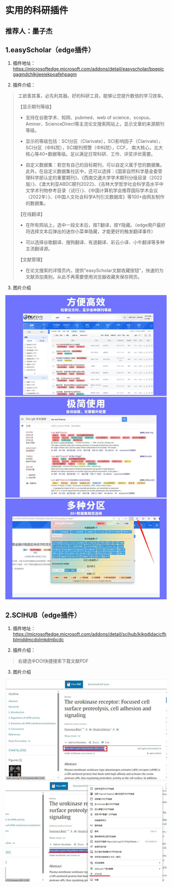 # 实用的科研插件

## 推荐人：墨子杰

## 1.easyScholar（edge插件）

1. 插件地址：https://microsoftedge.microsoft.com/addons/detail/easyscholar/bpepicgagmdchlkjjeeiekpoafehpagm

2. 插件介绍：

> 工欲善其事，必先利其器。好的科研工具，能够让您提升数倍的学习效率。
>
> 【显示期刊等级】
> - 支持在谷歌学术、知网、pubmed、web of science、scopus、Aminer、ScienceDirect等主流论文搜索网站上，显示文章的来源期刊等级。
>
> - 显示的等级包括：SCI分区（Clarivate），SCI影响因子（Clarivate），SCI分区（中科院），SCI期刊预警（中科院），CCF， 南大核心，北大核心等40+数据等级。足以满足日常科研、工作、评奖评优需要。
>
> - 自定义数据集：若您有自己的目标期刊，可以自定义属于您的数据集。此外，在自定义数据集社区中，还可以选择：《国家自然科学基金委管理科学部认定的重要期刊》、《西南交通大学学术期刊分级目录（2022版）》、《澳大利亚ABDC期刊2022》、《吉林大学哲学社会科学高水平中文学术刊物参考目录（试行）》、《中国计算机学会推荐国际学术会议（2022年）》、《中国人文社会科学A刊引文数据库》等100+由网友制作的数据集。
>
> 【在线翻译】
> - 在所有网站上，选中一段文本后，按T翻译，按Y隐藏。（edge用户最好将选择文本后弹出的迷你小菜单隐藏，才能更好的触发翻译事件）
>
> - 可以选择谷歌翻译、搜狗翻译、有道翻译、彩云小译、小牛翻译等多种主流翻译源。
>
> 【文献管理】
> - 在论文搜索的详情页内，提供"easyScholar文献收藏按钮"，快速的为文献添加类别。从此不再需要使用浏览器收藏夹保存网页。
>

3. 图片介绍

<img alt="产品图像" src="master_studies/实用的科研插件/practical_research_plugin.assets/apps.1801.de848fbc-bf0f-40eb-8dbc-2dadae6d43e5.7fb661c9-51ac-474d-93ff-522bfaac3127.jpeg"/>

<img alt="产品图像" src="master_studies/实用的科研插件/practical_research_plugin.assets/apps.58017.de848fbc-bf0f-40eb-8dbc-2dadae6d43e5.7fb661c9-51ac-474d-93ff-522bfaac3127.jpeg"/>

<img alt="产品图像" src="master_studies/实用的科研插件/practical_research_plugin.assets/apps.30765.de848fbc-bf0f-40eb-8dbc-2dadae6d43e5.7fb661c9-51ac-474d-93ff-522bfaac3127.jpeg"/>


## 2.SCIHUB（edge插件）

1. 插件地址：https://microsoftedge.microsoft.com/addons/detail/scihub/kikgdjdacicfhblmiddmcdolmkdmbcdc

2. 插件介绍：

> 右键选中DOI快捷搜索下载文献PDF

3. 图片介绍

<img alt="step1：鼠标左键选中文献DOI号" src="master_studies/实用的科研插件/practical_research_plugin.assets/apps.2571.bd83bfca-31b1-4dbd-a228-0d82cfdf36cf.8684f48a-6098-4b81-acc2-ca708ad0cc79.jpeg"/>

<img alt="step2：点击鼠标右键" src="master_studies/实用的科研插件/practical_research_plugin.assets/apps.39453.bd83bfca-31b1-4dbd-a228-0d82cfdf36cf.8684f48a-6098-4b81-acc2-ca708ad0cc79.jpeg"/>
